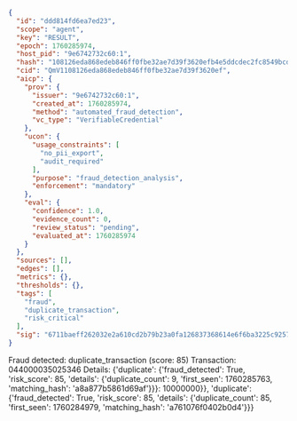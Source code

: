 ```json
{
  "id": "ddd814fd6ea7ed23",
  "scope": "agent",
  "key": "RESULT",
  "epoch": 1760285974,
  "host_pid": "9e6742732c60:1",
  "hash": "108126eda868edeb846ff0fbe32ae7d39f3620efb4e5ddcdec2fc8549bcda13c",
  "cid": "QmV1108126eda868edeb846ff0fbe32ae7d39f3620ef",
  "aicp": {
    "prov": {
      "issuer": "9e6742732c60:1",
      "created_at": 1760285974,
      "method": "automated_fraud_detection",
      "vc_type": "VerifiableCredential"
    },
    "ucon": {
      "usage_constraints": [
        "no_pii_export",
        "audit_required"
      ],
      "purpose": "fraud_detection_analysis",
      "enforcement": "mandatory"
    },
    "eval": {
      "confidence": 1.0,
      "evidence_count": 0,
      "review_status": "pending",
      "evaluated_at": 1760285974
    }
  },
  "sources": [],
  "edges": [],
  "metrics": {},
  "thresholds": {},
  "tags": [
    "fraud",
    "duplicate_transaction",
    "risk_critical"
  ],
  "sig": "6711baeff262032e2a610cd2b79b23a0fa126837368614e6f6ba3225c9257d0a"
}
```

Fraud detected: duplicate_transaction (score: 85)
Transaction: 044000035025346
Details: {'duplicate': {'fraud_detected': True, 'risk_score': 85, 'details': {'duplicate_count': 9, 'first_seen': 1760285763, 'matching_hash': 'a8a877b5861d69af'}}}: 10000000}}, 'duplicate': {'fraud_detected': True, 'risk_score': 85, 'details': {'duplicate_count': 85, 'first_seen': 1760284979, 'matching_hash': 'a761076f0402b0d4'}}}